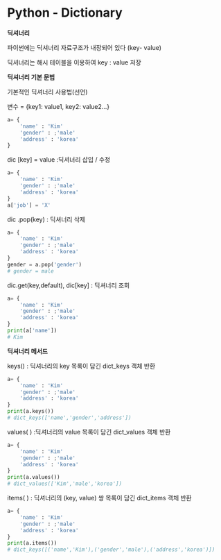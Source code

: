# Python - Dictionary

**딕셔너리** 

파이썬에는 딕셔너리 자료구조가 내장되어 있다 (key- value)

딕셔너리는 해시 테이블을 이용하여 key : value 저장



**딕셔너리 기본 문법**

기본적인 딕셔너리 사용법(선언)

변수  = {key1: value1, key2: value2...}

```python
a= {
    'name' : 'Kim'
    'gender' : ;'male'
    'address' : 'korea'
}
```



dic [key] = value :딕셔너리 삽입 / 수정 

```python
a= {    
    'name' : 'Kim'    
    'gender' : ;'male'    
    'address' : 'korea'
}
a['job'] = 'X'
```

dic .pop(key)  : 딕셔너리 삭제

```python
a= {    
    'name' : 'Kim'    
    'gender' : ;'male'    
    'address' : 'korea'
}
gender = a.pop('gender')
# gender = male
```

dic.get(key,default), dic[key] : 딕셔너리 조회

```python
a= {    
    'name' : 'Kim'    
    'gender' : ;'male'    
    'address' : 'korea'
}
print(a['name'])
# Kim
```

**딕셔너리 메서드**

 keys() : 딕셔너리의 key 목록이 담긴 dict_keys 객체 반환 

```python
a= {    
    'name' : 'Kim'    
    'gender' : ;'male'    
    'address' : 'korea'
}
print(a.keys())
# dict_keys(['name','gender','address'])
```

values( ) :딕셔너리의 value 목록이 담긴 dict_values 객체 반환

```python
a= {    
    'name' : 'Kim'    
    'gender' : ;'male'    
    'address' : 'korea'
}
print(a.values())
# dict_values(['Kim','male','korea'])
```

items( ) : 딕셔너리의 (key, value) 쌍 목록이 담긴 dict_items 객체 반환

```python
a= {    
    'name' : 'Kim'    
    'gender' : ;'male'    
    'address' : 'korea'
}
print(a.items())
# dict_keys([('name','Kim'),('gender','male'),('address','korea')])
```

